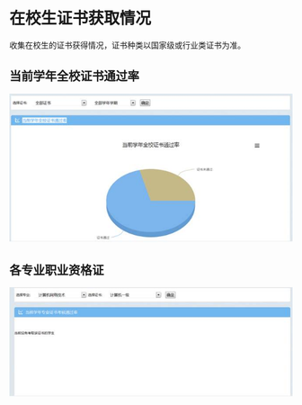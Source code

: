 #  在校生证书获取情况

收集在校生的证书获得情况，证书种类以国家级或行业类证书为准。


## 当前学年全校证书通过率  

![](/assets/image081.jpg)

## 各专业职业资格证  

![](/assets/image082.jpg)